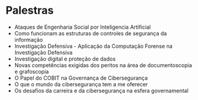 # Palestras

- Ataques de Engenharia Social por Inteligencia Artificial
- Como funcionam as estruturas de controles de segurança da informação
- Investigação Defensiva - Aplicação da Computação Forense na Investigação Defensiva
- Investigação digital e proteção de dados
- Novas competências exigidas dos peritos na área de documentoscopia e grafoscopia
- O Papel do COBIT na Governança de Cibersegurança
- O que o mundo da cibersegurança tem a me oferecer
- Os desafios da carreira e da cibersegurança na esfera governamental